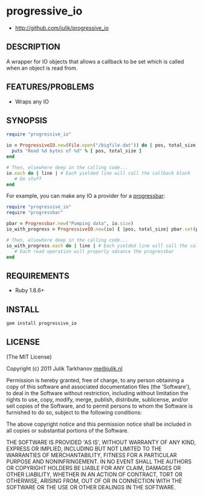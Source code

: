 # progressive_io

* http://github.com/julik/progressive_io

## DESCRIPTION

A wrapper for IO objects that allows a callback to be set which is called when an object is read from.

## FEATURES/PROBLEMS

* Wraps any IO

## SYNOPSIS

```ruby
require "progressive_io"

io = ProgressiveIO.new(File.open("/bigfile.dat")) do | pos, total_size |
  puts "Read %d bytes of %d" % [ pos, total_size ]
end

# Then, elsewhere deep in the calling code...
io.each do | line | # Each yielded line will call the callback block
   # Do stuff
end
```

For example, you can make any IO a provider for a [progressbar](http://rubygems.org/gem/progressbar):

```ruby
require "progressive_io"
require "progressbar"

pbar = Progressbar.new("Pumping data", io.size)
io_with_progress = ProgressiveIO.new(io) { |pos, total_size| pbar.set(pos) }

# Then, elsewhere deep in the calling code...
io_with_progress.each do | line | # Each yielded line will call the callback block
   # Each read operation will properly advance the progressbar
end
```

## REQUIREMENTS

* Ruby 1.8.6+

## INSTALL

```bash
gem install progressive_io
```

## LICENSE

(The MIT License)

Copyright (c) 2011 Julik Tarkhanov <me@julik.nl>

Permission is hereby granted, free of charge, to any person obtaining
a copy of this software and associated documentation files (the
'Software'), to deal in the Software without restriction, including
without limitation the rights to use, copy, modify, merge, publish,
distribute, sublicense, and/or sell copies of the Software, and to
permit persons to whom the Software is furnished to do so, subject to
the following conditions:

The above copyright notice and this permission notice shall be
included in all copies or substantial portions of the Software.

THE SOFTWARE IS PROVIDED 'AS IS', WITHOUT WARRANTY OF ANY KIND,
EXPRESS OR IMPLIED, INCLUDING BUT NOT LIMITED TO THE WARRANTIES OF
MERCHANTABILITY, FITNESS FOR A PARTICULAR PURPOSE AND NONINFRINGEMENT.
IN NO EVENT SHALL THE AUTHORS OR COPYRIGHT HOLDERS BE LIABLE FOR ANY
CLAIM, DAMAGES OR OTHER LIABILITY, WHETHER IN AN ACTION OF CONTRACT,
TORT OR OTHERWISE, ARISING FROM, OUT OF OR IN CONNECTION WITH THE
SOFTWARE OR THE USE OR OTHER DEALINGS IN THE SOFTWARE. 